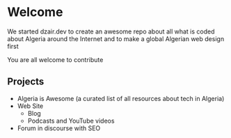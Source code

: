 # Welcome

We started dzair.dev to create an awesome repo about all what is coded about Algeria around the Internet and to make a global Algerian web design first

You are all welcome to contribute

## Projects

* Algeria is Awesome (a curated list of all resources about tech in Algeria)
* Web Site
  - Blog
  - Podcasts and YouTube videos
* Forum in discourse with SEO
